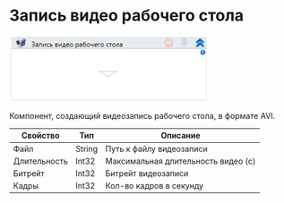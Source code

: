 # Запись видео рабочего стола

![](<../../../.gitbook/assets/image (209).png>)

Компонент, создающий видеозапись рабочего стола, в формате AVI.

| Свойство     | Тип    | Описание                            |
| ------------ | ------ | ----------------------------------- |
| Файл         | String | Путь к файлу видеозаписи            |
| Длительность | Int32  | Максимальная длительность видео (с) |
| Битрейт      | Int32  | Битрейт видеозаписи                 |
| Кадры        | Int32  | Кол-во кадров в секунду             |

